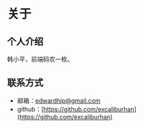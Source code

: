 # 关于

## 个人介绍

韩小平，前端码农一枚。

## 联系方式

- 邮箱：[edwardhjp@gmail.com](mailto:edwardhjp@gmail.com)
- github：[https://github.com/excaliburhan](https://github.com/excaliburhan)
